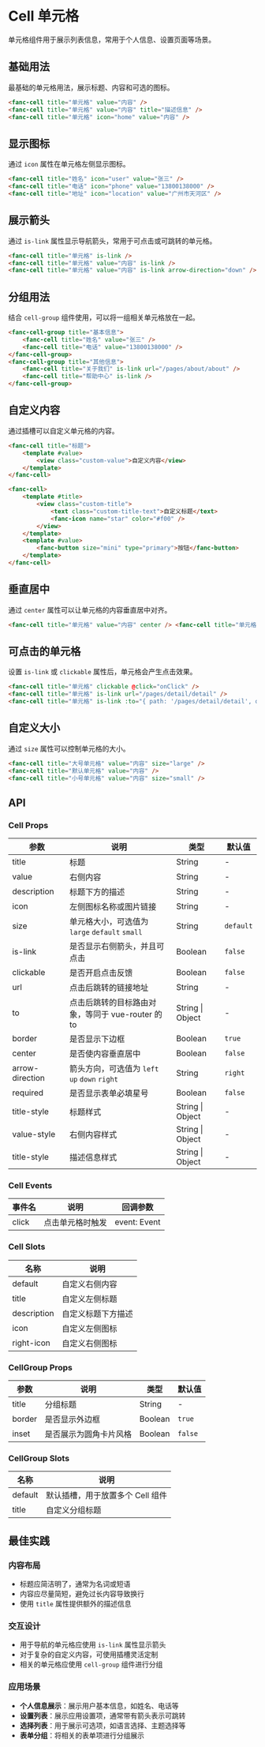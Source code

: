 # Cell 单元格

单元格组件用于展示列表信息，常用于个人信息、设置页面等场景。

## 基础用法

最基础的单元格用法，展示标题、内容和可选的图标。

```html
<fanc-cell title="单元格" value="内容" />
<fanc-cell title="单元格" value="内容" title="描述信息" />
<fanc-cell title="单元格" icon="home" value="内容" />
```

## 显示图标

通过 `icon` 属性在单元格左侧显示图标。

```html
<fanc-cell title="姓名" icon="user" value="张三" />
<fanc-cell title="电话" icon="phone" value="13800138000" />
<fanc-cell title="地址" icon="location" value="广州市天河区" />
```

## 展示箭头

通过 `is-link` 属性显示导航箭头，常用于可点击或可跳转的单元格。

```html
<fanc-cell title="单元格" is-link />
<fanc-cell title="单元格" value="内容" is-link />
<fanc-cell title="单元格" value="内容" is-link arrow-direction="down" />
```

## 分组用法

结合 `cell-group` 组件使用，可以将一组相关单元格放在一起。

```html
<fanc-cell-group title="基本信息">
    <fanc-cell title="姓名" value="张三" />
    <fanc-cell title="电话" value="13800138000" />
</fanc-cell-group>
<fanc-cell-group title="其他信息">
    <fanc-cell title="关于我们" is-link url="/pages/about/about" />
    <fanc-cell title="帮助中心" is-link />
</fanc-cell-group>
```

## 自定义内容

通过插槽可以自定义单元格的内容。

```html
<fanc-cell title="标题">
    <template #value>
        <view class="custom-value">自定义内容</view>
    </template>
</fanc-cell>

<fanc-cell>
    <template #title>
        <view class="custom-title">
            <text class="custom-title-text">自定义标题</text>
            <fanc-icon name="star" color="#f00" />
        </view>
    </template>
    <template #value>
        <fanc-button size="mini" type="primary">按钮</fanc-button>
    </template>
</fanc-cell>
```

## 垂直居中

通过 `center` 属性可以让单元格的内容垂直居中对齐。

```html
<fanc-cell title="单元格" value="内容" center /> <fanc-cell title="单元格" title="描述信息" value="内容" center />
```

## 可点击的单元格

设置 `is-link` 或 `clickable` 属性后，单元格会产生点击效果。

```html
<fanc-cell title="单元格" clickable @click="onClick" />
<fanc-cell title="单元格" is-link url="/pages/detail/detail" />
<fanc-cell title="单元格" is-link :to="{ path: '/pages/detail/detail', query: { id: 1 } }" />
```

## 自定义大小

通过 `size` 属性可以控制单元格的大小。

```html
<fanc-cell title="大号单元格" value="内容" size="large" />
<fanc-cell title="默认单元格" value="内容" />
<fanc-cell title="小号单元格" value="内容" size="small" />
```

## API

### Cell Props

| 参数            | 说明                                              | 类型             | 默认值    |
| --------------- | ------------------------------------------------- | ---------------- | --------- |
| title           | 标题                                              | String           | -         |
| value           | 右侧内容                                          | String           | -         |
| description           | 标题下方的描述                                    | String           | -         |
| icon            | 左侧图标名称或图片链接                            | String           | -         |
| size            | 单元格大小，可选值为 `large` `default` `small`    | String           | `default` |
| is-link         | 是否显示右侧箭头，并且可点击                      | Boolean          | `false`   |
| clickable       | 是否开启点击反馈                                  | Boolean          | `false`   |
| url             | 点击后跳转的链接地址                              | String           | -         |
| to              | 点击后跳转的目标路由对象，等同于 vue-router 的 to | String \| Object | -         |
| border          | 是否显示下边框                                    | Boolean          | `true`    |
| center          | 是否使内容垂直居中                                | Boolean          | `false`   |
| arrow-direction | 箭头方向，可选值为 `left` `up` `down` `right`     | String           | `right`   |
| required        | 是否显示表单必填星号                              | Boolean          | `false`   |
| title-style     | 标题样式                                          | String \| Object | -         |
| value-style     | 右侧内容样式                                      | String \| Object | -         |
| title-style     | 描述信息样式                                      | String \| Object | -         |

### Cell Events

| 事件名 | 说明             | 回调参数     |
| ------ | ---------------- | ------------ |
| click  | 点击单元格时触发 | event: Event |

### Cell Slots

| 名称       | 说明               |
| ---------- | ------------------ |
| default    | 自定义右侧内容     |
| title      | 自定义左侧标题     |
| description      | 自定义标题下方描述 |
| icon       | 自定义左侧图标     |
| right-icon | 自定义右侧图标     |

### CellGroup Props

| 参数   | 说明                   | 类型    | 默认值  |
| ------ | ---------------------- | ------- | ------- |
| title  | 分组标题               | String  | -       |
| border | 是否显示外边框         | Boolean | `true`  |
| inset  | 是否展示为圆角卡片风格 | Boolean | `false` |

### CellGroup Slots

| 名称    | 说明                             |
| ------- | -------------------------------- |
| default | 默认插槽，用于放置多个 Cell 组件 |
| title   | 自定义分组标题                   |

## 最佳实践

### 内容布局

-   标题应简洁明了，通常为名词或短语
-   内容应尽量简短，避免过长内容导致换行
-   使用 `title` 属性提供额外的描述信息

### 交互设计

-   用于导航的单元格应使用 `is-link` 属性显示箭头
-   对于复杂的自定义内容，可使用插槽灵活定制
-   相关的单元格应使用 `cell-group` 组件进行分组

### 应用场景

-   **个人信息展示**：展示用户基本信息，如姓名、电话等
-   **设置列表**：展示应用设置项，通常带有箭头表示可跳转
-   **选择列表**：用于展示可选项，如语言选择、主题选择等
-   **表单分组**：将相关的表单项进行分组展示
